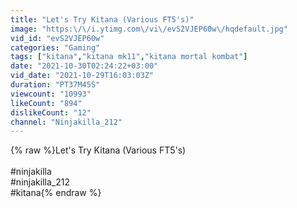 ```yaml
---
title: "Let's Try Kitana (Various FT5's)"
image: "https:\/\/i.ytimg.com\/vi\/evS2VJEP60w\/hqdefault.jpg"
vid_id: "evS2VJEP60w"
categories: "Gaming"
tags: ["kitana","kitana mk11","kitana mortal kombat"]
date: "2021-10-30T02:24:22+03:00"
vid_date: "2021-10-29T16:03:03Z"
duration: "PT37M45S"
viewcount: "10993"
likeCount: "894"
dislikeCount: "12"
channel: "Ninjakilla_212"
---
```

{% raw %}Let's Try Kitana (Various FT5's)<br /><br />#ninjakilla<br />#ninjakilla_212<br />#kitana{% endraw %}
